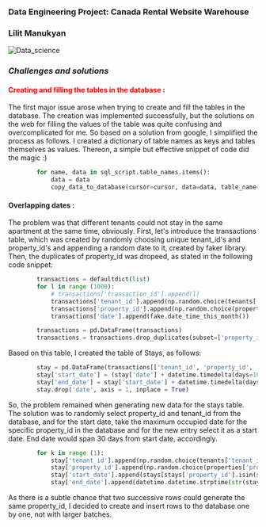 ### Data Engineering Project: Canada Rental Website Warehouse
### Lilit Manukyan

![Data_science](https://www.american.edu/spa/data-science/images/datascience-hero.jpg)

### _**Challenges and solutions**_

#### **<font color="red"> Creating and filling the tables in the database</font>** :
The first major issue arose when trying to create and fill the tables in the database. The creation was implemented successfully, but the solutions on the web for filling the values of the table was quite confusing and overcomplicated for me. So based on a solution from google, I simplified the process as follows. I created a dictionary of table names as keys and tables themselves as values. Thereon, a simple but effective snippet of code did the magic :)
```python
        for name, data in sql_script.table_names.items():
            data = data
            copy_data_to_database(cursor=cursor, data=data, table_name=name)
```

#### **Overlapping dates** : 
The problem was that different tenants could not stay in the same apartment at the same time, obviously. First, let's introduce the transactions table, which was created by randomly choosing unique tenant_id's and property_id's and appending a random date to it, created by faker library. Then, the duplicates of property_id was dropeed, as stated in the following code snippet: 

```python
        transactions = defaultdict(list)
        for l in range (1000):
            # transactions['transaction_id'].append(l)
            transactions['tenant_id'].append(np.random.choice(tenants['tenant_id'].unique()))
            transactions['property_id'].append(np.random.choice(properties['property_id'].unique()))
            transactions['date'].append(fake.date_time_this_month())

        transactions = pd.DataFrame(transactions)
        transactions = transactions.drop_duplicates(subset=['property_id'], keep = 'last')
```
Based on this table, I created the table of Stays, as follows:
```python
        stay = pd.DataFrame(transactions[['tenant_id', 'property_id', 'date']])
        stay['start_date'] = (stay['date'] + datetime.timedelta(days=10)).dt.date
        stay['end_date'] = stay['start_date'] + datetime.timedelta(days=365)
        stay.drop('date', axis = 1, inplace = True)
```
So, the problem remained when generating new data for the stays table. The solution was to randomly select property_id and tenant_id from the database, and for the start date, take the maximum occupied date for the specific property_id in the database and for the new entry select it as a start date. End date would span 30 days from start date, accordingly.
```python
        for k in range (1):
            stay['tenant_id'].append(np.random.choice(tenants['tenant_id'].unique()))
            stay['property_id'].append(np.random.choice(properties['property_id'].unique()))
            stay['start_date'].append(stays[stays['property_id'].isin(stay['property_id'])]['end_date'].max())
            stay['end_date'].append(datetime.datetime.strptime(str(stay['start_date'][0]), "%Y-%m-%d") + datetime.timedelta(days = 30))
```
As there is a subtle chance that two successive rows could generate the same property_id, I decided to create and insert rows to the database one by one, not with larger batches.
